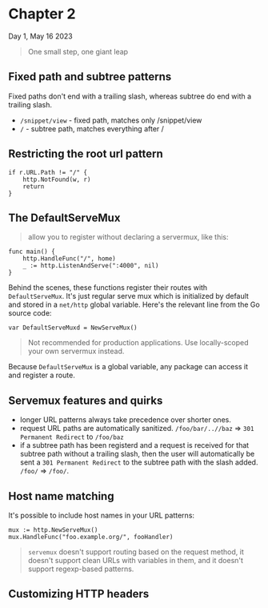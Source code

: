 # Chapter 2

Day 1, May 16 2023

> One small step, one giant leap

## Fixed path and subtree patterns
Fixed paths don't end with a trailing slash, whereas subtree do end with a trailing slash.
* `/snippet/view` - fixed path, matches only /snippet/view
* `/` - subtree path, matches everything after /

## Restricting the root url pattern
```
if r.URL.Path != "/" {
    http.NotFound(w, r)
    return
}
```

## The DefaultServeMux
> allow you to register without declaring a servermux, like this:
```
func main() {
    http.HandleFunc("/", home)
    _ := http.ListenAndServe(":4000", nil)
}
```
Behind the scenes, these functions register their routes with `DefaultServeMux`. It's just regular serve mux which is initialized by default and stored in a `net/http` global variable. Here's the relevant line from the Go source code:
```
var DefaultServeMuxd = NewServeMux()
```
> Not recommended for production applications. Use locally-scoped your own servermux instead.

Because `DefaultServeMux` is a global variable, any package can access it and register a route.

## Servemux features and quirks
* longer URL patterns always take precedence over shorter ones.
* request URL paths are automatically sanitized. `/foo/bar/..//baz`  =>  `301 Permanent Redirect` to `/foo/baz`
* if a subtree path has been registerd and a request is received for that subtree path without a trailing slash, then the user will automatically be sent a `301 Permanent Redirect` to the subtree path with the slash added.  `/foo/`  =>  `/foo/`.

## Host name matching
It's possible to include host names in your URL patterns:
```
mux := http.NewServeMux()
mux.HandleFunc("foo.example.org/", fooHandler)
```

> `servemux` doesn't support routing based on the request method, it doesn't support clean URLs with variables in them, and it doesn't support regexp-based patterns.

## Customizing HTTP headers


